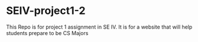 # SEIV-project1-2
This Repo is for project 1 assignment in SE IV. It is for a website that will help students prepare to be CS Majors
